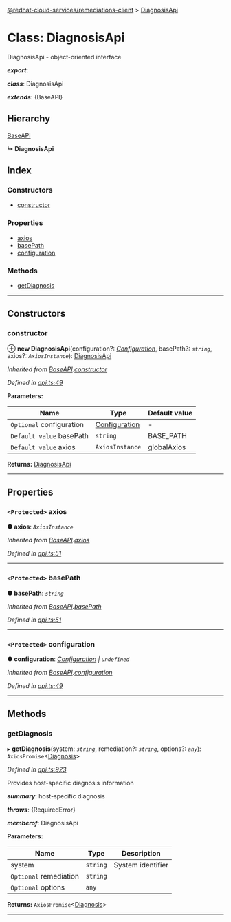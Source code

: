 [@redhat-cloud-services/remediations-client](../README.md) > [DiagnosisApi](../classes/diagnosisapi.md)

# Class: DiagnosisApi

DiagnosisApi - object-oriented interface

*__export__*: 

*__class__*: DiagnosisApi

*__extends__*: {BaseAPI}

## Hierarchy

 [BaseAPI](baseapi.md)

**↳ DiagnosisApi**

## Index

### Constructors

* [constructor](diagnosisapi.md#constructor)

### Properties

* [axios](diagnosisapi.md#axios)
* [basePath](diagnosisapi.md#basepath)
* [configuration](diagnosisapi.md#configuration)

### Methods

* [getDiagnosis](diagnosisapi.md#getdiagnosis)

---

## Constructors

<a id="constructor"></a>

###  constructor

⊕ **new DiagnosisApi**(configuration?: *[Configuration](configuration.md)*, basePath?: *`string`*, axios?: *`AxiosInstance`*): [DiagnosisApi](diagnosisapi.md)

*Inherited from [BaseAPI](baseapi.md).[constructor](baseapi.md#constructor)*

*Defined in [api.ts:49](https://github.com/RedHatInsights/javascript-clients/blob/master/packages/remediations/api.ts#L49)*

**Parameters:**

| Name | Type | Default value |
| ------ | ------ | ------ |
| `Optional` configuration | [Configuration](configuration.md) | - |
| `Default value` basePath | `string` |  BASE_PATH |
| `Default value` axios | `AxiosInstance` |  globalAxios |

**Returns:** [DiagnosisApi](diagnosisapi.md)

___

## Properties

<a id="axios"></a>

### `<Protected>` axios

**● axios**: *`AxiosInstance`*

*Inherited from [BaseAPI](baseapi.md).[axios](baseapi.md#axios)*

*Defined in [api.ts:51](https://github.com/RedHatInsights/javascript-clients/blob/master/packages/remediations/api.ts#L51)*

___
<a id="basepath"></a>

### `<Protected>` basePath

**● basePath**: *`string`*

*Inherited from [BaseAPI](baseapi.md).[basePath](baseapi.md#basepath)*

*Defined in [api.ts:51](https://github.com/RedHatInsights/javascript-clients/blob/master/packages/remediations/api.ts#L51)*

___
<a id="configuration"></a>

### `<Protected>` configuration

**● configuration**: *[Configuration](configuration.md) \| `undefined`*

*Inherited from [BaseAPI](baseapi.md).[configuration](baseapi.md#configuration)*

*Defined in [api.ts:49](https://github.com/RedHatInsights/javascript-clients/blob/master/packages/remediations/api.ts#L49)*

___

## Methods

<a id="getdiagnosis"></a>

###  getDiagnosis

▸ **getDiagnosis**(system: *`string`*, remediation?: *`string`*, options?: *`any`*): `AxiosPromise`<[Diagnosis](../interfaces/diagnosis.md)>

*Defined in [api.ts:923](https://github.com/RedHatInsights/javascript-clients/blob/master/packages/remediations/api.ts#L923)*

Provides host-specific diagnosis information

*__summary__*: host-specific diagnosis

*__throws__*: {RequiredError}

*__memberof__*: DiagnosisApi

**Parameters:**

| Name | Type | Description |
| ------ | ------ | ------ |
| system | `string` |  System identifier |
| `Optional` remediation | `string` |
| `Optional` options | `any` |

**Returns:** `AxiosPromise`<[Diagnosis](../interfaces/diagnosis.md)>

___

